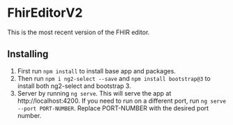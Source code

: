 # FhirEditorV2
This is the most recent version of the FHIR editor.

## Installing
 1. First run `npm install` to install base app and packages.
 2. Then run `npm i ng2-select --save` and `npm install bootstrap@3` to install both ng2-select and bootstrap 3.
 3. Server by running `ng serve`. This will serve the app at http://localhost:4200. If you need to run on a different port, run `ng serve --port PORT-NUMBER`. Replace PORT-NUMBER with the desired port number.
